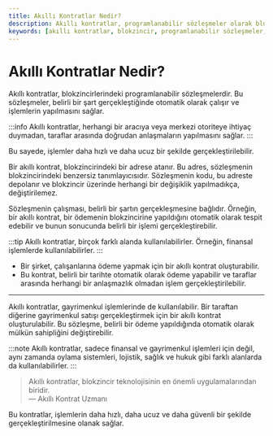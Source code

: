 ```yaml
---
title: Akıllı Kontratlar Nedir?
description: Akıllı kontratlar, programlanabilir sözleşmeler olarak blokzincirler üzerinde otomatik işlemler yapmayı sağlar. Bu belgeler aracı kullanmadan doğrudan anlaşmalar yaparak, hız ve maliyet avantajı sunar.
keywords: [akıllı kontratlar, blokzincir, programlanabilir sözleşmeler, otomatik işlemler, finansal işlemler]
---
```


# Akıllı Kontratlar Nedir?

Akıllı kontratlar, blokzincirlerindeki programlanabilir sözleşmelerdir. Bu sözleşmeler, belirli bir şart gerçekleştiğinde otomatik olarak çalışır ve işlemlerin yapılmasını sağlar.

:::info
Akıllı kontratlar, herhangi bir aracıya veya merkezi otoriteye ihtiyaç duymadan, taraflar arasında doğrudan anlaşmaların yapılmasını sağlar. 
:::

Bu sayede, işlemler daha hızlı ve daha ucuz bir şekilde gerçekleştirilebilir.

Bir akıllı kontrat, blokzincirindeki bir adrese atanır. Bu adres, sözleşmenin blokzincirindeki benzersiz tanımlayıcısıdır. Sözleşmenin kodu, bu adreste depolanır ve blokzincir üzerinde herhangi bir değişiklik yapılmadıkça, değiştirilemez.

Sözleşmenin çalışması, belirli bir şartın gerçekleşmesine bağlıdır. Örneğin, bir akıllı kontrat, bir ödemenin blokzincirine yapıldığını otomatik olarak tespit edebilir ve bunun sonucunda belirli bir işlemi gerçekleştirebilir.

:::tip
Akıllı kontratlar, birçok farklı alanda kullanılabilirler. Örneğin, finansal işlemlerde kullanılabilirler.
:::

- Bir şirket, çalışanlarına ödeme yapmak için bir akıllı kontrat oluşturabilir.
- Bu kontrat, belirli bir tarihte otomatik olarak ödeme yapabilir ve taraflar arasında herhangi bir anlaşmazlık olmadan işlem gerçekleştirilebilir.

---

Akıllı kontratlar, gayrimenkul işlemlerinde de kullanılabilir. Bir taraftan diğerine gayrimenkul satışı gerçekleştirmek için bir akıllı kontrat oluşturulabilir. Bu sözleşme, belirli bir ödeme yapıldığında otomatik olarak mülkün sahipliğini değiştirebilir.

:::note
Akıllı kontratlar, sadece finansal ve gayrimenkul işlemleri için değil, aynı zamanda oylama sistemleri, lojistik, sağlık ve hukuk gibi farklı alanlarda da kullanılabilirler.
:::

> Akıllı kontratlar, blokzincir teknolojisinin en önemli uygulamalarından biridir.  
> — Akıllı Kontrat Uzmanı

Bu kontratlar, işlemlerin daha hızlı, daha ucuz ve daha güvenli bir şekilde gerçekleştirilmesine olanak sağlar.